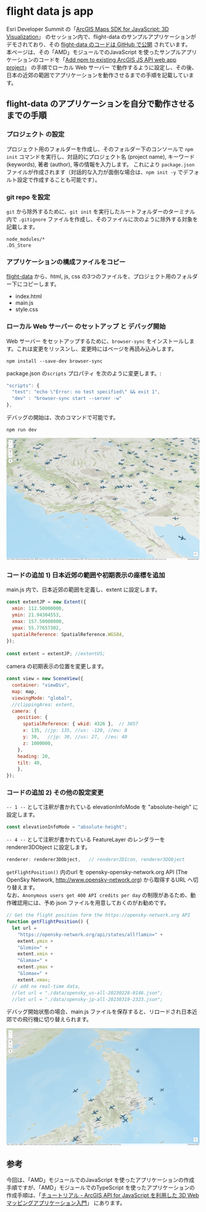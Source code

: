 # flight data js app

Esri Developer Summit の「[ArcGIS Maps SDK for JavaScript: 3D Visualization](https://esridevevents.github.io/arcgis-maps-sdk-for-javascript-3d-visualization/)」 のセッション内で、flight-data のサンプルアプリケーションがデモされており、その [flight-data のコードは GitHub で公開](https://github.com/EsriDevEvents/arcgis-maps-sdk-for-javascript-3d-visualization/tree/main/src/samples/flight-data) されています。  
本ページは、その「AMD」モジュールでのJavaScript を使ったサンプルアプリケーションのコードを「[Add npm to existing ArcGIS JS API web app project](https://urbandatapalette.com/post/2021-06-arcgis-js-api-env-setup/)」 の手順でローカル Web サーバー で動作するように設定し、その後、日本の近郊の範囲でアプリケーションを動作させるまでの手順を記載しています。  

## flight-data のアプリケーションを自分で動作させるまでの手順  

### プロジェクト の設定
プロジェクト用のフォルダーを作成し、そのフォルダー下のコンソールで `npm init` コマンドを実行し、対話的にプロジェクト名 (project name), キーワード (keywords), 著者 (author), 等の情報を入力します。
これにより `package.json` ファイルが作成されます（対話的な入力が面倒な場合は、`npm init -y` でデフォルト設定で作成することも可能です）。

### git repo を設定

`git` から除外するために、`git init` を実行したルートフォルダーのターミナル内で  `.gitignore` ファイルを作成し、そのファイルに次のように除外する対象を記載します。

```
node_modules/*
.DS_Store
```

### アプリケーションの構成ファイルをコピー

[flight-data](https://github.com/EsriDevEvents/arcgis-maps-sdk-for-javascript-3d-visualization/tree/main/src/samples/flight-data) から、html, js, css の3つのファイルを、プロジェクト用のフォルダー下にコピーします。

- index.html
- main.js
- style.css

### ローカル Web サーバー のセットアップ と デバッグ開始
Web サーバー をセットアップするために、`browser-sync` をインストールします。これは変更をリッスンし、変更時にはページを再読み込みします。

```
npm install --save-dev browser-sync
```

package.json の`scripts` プロパティ を次のように変更します。:

```js
"scripts": {
  "test": "echo \"Error: no test specified\" && exit 1",
  "dev" : "browser-sync start --server -w"
},
```

デバッグの開始は、次のコマンドで可能です。
```
npm run dev
```
  
![flight-us](./images/flight-us.png "flight-us")

### コードの追加 1) 日本近郊の範囲や初期表示の座標を追加 

main.js 内で、日本近郊の範囲を定義し、extent に設定します。
```js
const extentJP = new Extent({
  xmin: 112.50000000,
  ymin: 21.94304553,
  xmax: 157.50000000,
  ymax: 55.77657302,
  spatialReference: SpatialReference.WGS84,
});

const extent = extentJP; //extentUS;
```

camera の初期表示の位置を変更します。
```js
const view = new SceneView({
  container: "viewDiv",
  map: map,
  viewingMode: "global",
  //clippingArea: extent,
  camera: {
    position: {
      spatialReference: { wkid: 4326 },  // 3857
      x: 135, //jp: 135, //us: -120, //eu: 8
      y: 30,   //jp: 30, //us: 27,  //eu: 40
      z: 1000000,
    },
    heading: 20,
    tilt: 40,
    },
});
```

### コードの追加 2) その他の設定変更 
`-- 1 --` として注釈が書かれている elevationInfoMode を "absolute-heigh" に設定します。
```js
const elevationInfoMode = "absolute-height"; 
```

`-- 4 --` として注釈が書かれている FeatureLayer のレンダラーを renderer3DObject に設定します。
```js
renderer: renderer3DObject,   // renderer2DIcon, renderer3DObject
```

`getFlightPosition()` 内のurl を opensky-opensky-network.org API (The OpenSky Network, http://www.opensky-network.org) から取得するURL へ切り替えます。  
なお、`Anonymous users get 400 API credits per day` の制限があるため、動作確認用には、予め json ファイルを用意しておくのがお勧めです。


```js
// Get the flight position form the https://opensky-network.org API
function getFlightPosition() {
  let url =
    "https://opensky-network.org/api/states/all?lamin=" +
    extent.ymin +
    "&lomin=" +
    extent.xmin +
    "&lamax=" +
    extent.ymax +
    "&lomax=" +
    extent.xmax;
  // add no real-time data,
  //let url = "./data/opensky_us-all-20230228-0146.json";
  //let url = "./data/opensky-jp-all-20230319-2323.json";
```

デバッグ開始状態の場合、main.js ファイルを保存すると、リロードされ日本近郊での飛行機に切り替えられます。

![flight-jp](./images/flight-jp.png "flight-jp")

## 参考

今回は、「AMD」モジュールでのJavaScript を使ったアプリケーションの作成手順ですが、「AMD」モジュールでのTypeScript を使ったアプリケーションの作成手順は、「[チュートリアル - ArcGIS API for JavaScript を利用した 3D Web マッピングアプリケーション入門](https://github.com/kataya/get-started-arcgis-js-api/blob/master/README_ja.md)」 にあります。
